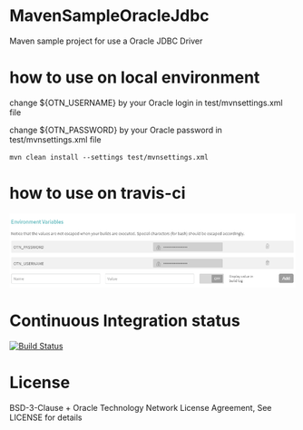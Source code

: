 # MavenSampleOracleJdbc
Maven sample project for use a Oracle JDBC Driver

# how to use on local environment

change ${OTN_USERNAME} by your Oracle login in test/mvnsettings.xml file

change ${OTN_PASSWORD} by your Oracle password in test/mvnsettings.xml file

```
mvn clean install --settings test/mvnsettings.xml
```

# how to use on travis-ci

![TravisCi](/screenshots/travis-ci.png)

# Continuous Integration status
[![Build Status](https://travis-ci.org/sgrillon14/MavenSampleOracleJdbc.svg?branch=master)](https://travis-ci.org/sgrillon14/MavenSampleOracleJdbc)

# License

BSD-3-Clause + Oracle Technology Network License Agreement, See LICENSE for details
